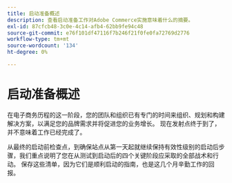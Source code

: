 ```yaml
---
title: 启动准备概述
description: 查看启动准备工作对Adobe Commerce实施意味着什么的摘要。
exl-id: 87cfcb48-3c0e-4c14-afb4-62bb9fe94c48
source-git-commit: e76f101df47116f7b246f21f0fe0fa72769d2776
workflow-type: tm+mt
source-wordcount: '134'
ht-degree: 0%

---
```


# 启动准备概述

在电子商务历程的这一阶段，您的团队和组织已有专门的时间来组织、规划和构建解决方案，以满足您的品牌需求并将促进您的业务增长。 现在发射点终于到了，并不意味着工作已经完成了。

从最终的启动前检查点，到确保站点从第一天起就继续保持有效性级别的启动后步骤，我们重点说明了您在从测试到启动后的四个关键阶段应采取的全部战术和行动。 保存这些清单，因为它们是顺利启动的指南，也是这几个月辛勤工作的回报。
